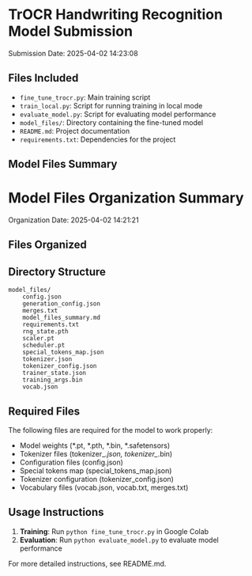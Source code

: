 # TrOCR Handwriting Recognition Model Submission

Submission Date: 2025-04-02 14:23:08

## Files Included

- `fine_tune_trocr.py`: Main training script
- `train_local.py`: Script for running training in local mode
- `evaluate_model.py`: Script for evaluating model performance
- `model_files/`: Directory containing the fine-tuned model
- `README.md`: Project documentation
- `requirements.txt`: Dependencies for the project

## Model Files Summary

# Model Files Organization Summary

Organization Date: 2025-04-02 14:21:21

## Files Organized


## Directory Structure

```
model_files/
    config.json
    generation_config.json
    merges.txt
    model_files_summary.md
    requirements.txt
    rng_state.pth
    scaler.pt
    scheduler.pt
    special_tokens_map.json
    tokenizer.json
    tokenizer_config.json
    trainer_state.json
    training_args.bin
    vocab.json
```

## Required Files

The following files are required for the model to work properly:

- Model weights (*.pt, *.pth, *.bin, *.safetensors)
- Tokenizer files (tokenizer_*.json, tokenizer_*.bin)
- Configuration files (config.json)
- Special tokens map (special_tokens_map.json)
- Tokenizer configuration (tokenizer_config.json)
- Vocabulary files (vocab.json, vocab.txt, merges.txt)

## Usage Instructions

1. **Training**: Run `python fine_tune_trocr.py` in Google Colab
2. **Evaluation**: Run `python evaluate_model.py` to evaluate model performance

For more detailed instructions, see README.md.
